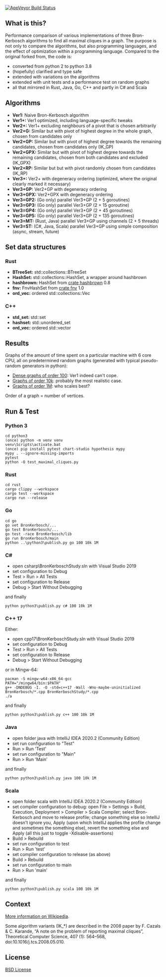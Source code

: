 [![AppVeyor Build Status](https://ci.appveyor.com/api/projects/status/github/ssomers/bron-kerbosch?svg=true&branch=master)](https://ci.appveyor.com/project/ssomers/bron-kerbosch)

## What is this?

Performance comparison of various implementations of three Bron-Kerbosch algorithms to find all maximal cliques in a graph.
The purpose is not only to compare the algorithms, but also programming languages, and the effect of optimization within a programming language.
Compared to the original forked from, the code is:
* converted from python 2 to python 3.8
* (hopefully) clarified and type safe
* extended with variations on the algorithms
* extended with unit tests and a performance test on random graphs
* all that mirrored in Rust, Java, Go, C++ and partly in C# and Scala

## Algorithms

* **Ver1:** Naive Bron-Kerbosch algorithm
* **Ver1+:** Ver1 optimized, including language-specific tweaks
* **Ver2+:** Ver1+ excluding neighbours of a pivot that is chosen arbitrarily
* **Ver2+G:** Similar but with pivot of highest degree in the whole graph, chosen from candidates only
* **Ver2+GP:** Similar but with pivot of highest degree towards the remaining candidates, chosen from candidates only (IK\_GP)
* **Ver2+GPX:** Similar but with pivot of highest degree towards the remaining candidates, chosen from both candidates and excluded (IK\_GPX)
* **Ver2+RP:** Similar but but with pivot randomly chosen from candidates (IK\_RP)
* **Ver3+:** Ver2+ with degeneracy ordering (optimized, where the original clearly marked it necessary)
* **Ver3+GP:** Ver2+GP with degeneracy ordering
* **Ver3+GPX:** Ver2+GPX with degeneracy ordering
* **Ver3=GP2:** (Go only) parallel Ver3+GP (2 + 5 goroutines)
* **Ver3=GP3:** (Go only) parallel Ver3+GP (2 + 15 goroutine)
* **Ver3=GP4:** (Go only) parallel Ver3+GP (2 + 45 goroutines)
* **Ver3=GP5:** (Go only) parallel Ver3+GP (2 + 135 goroutines)
* **Ver3=MT:** (Rust, Java) parallel Ver3+GP using channels (2 + 5 threads)
* **Ver3=ST:** (C#, Java, Scala) parallel Ver3+GP using simple composition (async, stream, future)

## Set data structures

### Rust
* **BTreeSet:** std::collections::BTreeSet
* **HashSet:** std::collections::HashSet, a wrapper around hashbrown
* **hashbrown:** HashSet from [crate hashbrown](https://crates.io/crates/hashbrown) 0.8
* **fnv:** FnvHashSet from [crate fnv](https://crates.io/crates/fnv) 1.0
* **ord_vec:** ordered std::collections::Vec

### C++
* **std_set:** std::set
* **hashset:** std::unordered_set
* **ord_vec:** ordered std::vector

## Results

Graphs of the amount of time spent on a particular machine with 6 core CPU,
all on predetermined random graphs (generated with typical pseudo-random generators in python):

* [Dense graphs of order 100](results_100.md): Ver1 indeed can't cope.
* [Graphs of order 10k](results_10k.md): probably the most realistic case.
* [Graphs of order 1M](results_1M.md): who scales best?

Order of a graph = number of vertices.

## Run & Test

### Python 3

    cd python3
    (once) python -m venv venv
    venv\Scripts\activate.bat
    (once) pip install pytest chart-studio hypothesis mypy
    mypy . --ignore-missing-imports
    pytest
    python -O test_maximal_cliques.py

### Rust

    cd rust
    cargo clippy --workspace
    cargo test --workspace
    cargo run --release

### Go

    cd go
    go vet BronKerbosch/...
    go test BronKerbosch/...
    go test -race BronKerbosch/lib
    go run BronKerbosch/main
    python ..\python3\publish.py go 100 10k 1M

### C#
  - open csharp\BronKerboschStudy.sln with Visual Studio 2019
  - set configuration to Debug
  - Test > Run > All Tests
  - set configuration to Release
  - Debug > Start Without Debugging

and finally

    python python3\publish.py c# 100 10k 1M

### C++ 17
Either:
  - open cpp17\BronKerboschStudy.sln with Visual Studio 2019
  - set configuration to Debug
  - Test > Run > All Tests
  - set configuration to Release
  - Debug > Start Without Debugging

or in Mingw-64:

    pacman -S mingw-w64-x86_64-gcc
    PATH="/mingw64/bin:$PATH"
    g++ -DNDEBUG -I. -O -std=c++17 -Wall -Wno-maybe-uninitialized BronKerbosch/*.cpp BronKerboschStudy/*.cpp
    ./a

and finally

    python python3\publish.py c++ 100 10k 1M

### Java
  - open folder java with IntelliJ IDEA 2020.2 (Community Edition)
  - set run configuration to "Test"
  - Run > Run 'Test'
  - set run configuration to "Main"
  - Run > Run 'Main'

and finally

    python python3\publish.py java 100 10k 1M

### Scala
  - open folder scala with IntelliJ IDEA 2020.2 (Community Edition)
  - set compiler configuration to debug: open File > Settings > Build, Execution, Deployment > Compiler > Scala Compiler; select Bron-Kerbosch and move to release profile; change something else so IntelliJ doesn't ignore you, Apply (upon which IntelliJ applies the profile change and sometimes the something else), revert the something else and Apply (all this just to toggle -Xdisable-assertions)
  - Build > Rebuild
  - set run configuration to test
  - Run > Run 'test'
  - set compiler configuration to release (as above)
  - Build > Rebuild
  - set run configuration to main
  - Run > Run 'main'

and finally

    python python3\publish.py scala 100 10k 1M

## Context

[More information on Wikipedia](http://en.wikipedia.org/wiki/Bron-Kerbosch_algorithm).

Some algorithm variants (IK_*) are described in the 2008 paper by F. Cazals & C. Karande, “A note on the problem of reporting maximal cliques”, Theoretical Computer Science, 407 (1): 564–568, doi:10.1016/j.tcs.2008.05.010.

## License

[BSD License](http://opensource.org/licenses/BSD-3-Clause)
